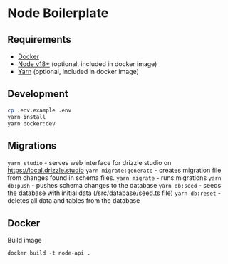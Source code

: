 # Node Boilerplate

## Requirements

- [Docker](https://www.docker.com/)
- [Node v18+](https://nodejs.org/) (optional, included in docker image)
- [Yarn](https://yarnpkg.com/) (optional, included in docker image)

## Development

```bash
cp .env.example .env
yarn install
yarn docker:dev
```

## Migrations

`yarn studio` - serves web interface for drizzle studio on https://local.drizzle.studio
`yarn migrate:generate` - creates migration file from changes found in schema files.
`yarn migrate` - runs migrations
`yarn db:push` - pushes schema changes to the database
`yarn db:seed` - seeds the database with initial data (/src/database/seed.ts file)
`yarn db:reset` - deletes all data and tables from the database

## Docker

Build image

`docker build -t node-api .`

